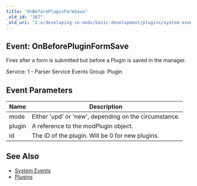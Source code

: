 ```yaml
---
title: "OnBeforePluginFormSave"
_old_id: "387"
_old_uri: "2.x/developing-in-modx/basic-development/plugins/system-events/onbeforepluginformsave"
---
```


## Event: OnBeforePluginFormSave

Fires after a form is submitted but before a Plugin is saved in the manager.

Service: 1 - Parser Service Events
Group: Plugin

## Event Parameters

| Name   | Description                                           |
| ------ | ----------------------------------------------------- |
| mode   | Either 'upd' or 'new', depending on the circumstance. |
| plugin | A reference to the modPlugin object.                  |
| id     | The ID of the plugin. Will be 0 for new plugins.      |

## See Also

- [System Events](extending-modx/plugins/system-events "System Events")
- [Plugins](extending-modx/plugins "Plugins")
